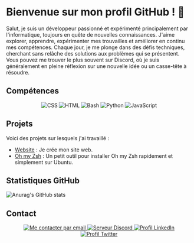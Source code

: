 # Bienvenue sur mon profil GitHub ! 👋
Salut, je suis un développeur passionné et expérimenté principalement par l'informatique, toujours en quête de nouvelles connaissances. J'aime explorer, apprendre, expérimenter mes trouvailles et améliorer en continu mes compétences. Chaque jour, je me plonge dans des défis techniques, cherchant sans relâche des solutions aux problèmes qui se présentent. Vous pouvez me trouver le plus souvent sur Discord, où je suis généralement en pleine réflexion sur une nouvelle idée ou un casse-tête à résoudre.

## Compétences

<div align="center"> 
  <img src="https://img.shields.io/badge/-CSS-1572B6?style=for-the-badge&logo=css3&logoColor=white" alt="CSS"> 
  <img src="https://img.shields.io/badge/-HTML-E34F26?style=for-the-badge&logo=html5&logoColor=white" alt="HTML"> 
  <img src="https://img.shields.io/badge/-Bash-4EAA25?style=for-the-badge&logo=gnu-bash&logoColor=white" alt="Bash"> 
  <img src="https://img.shields.io/badge/-Python-3776AB?style=for-the-badge&logo=python&logoColor=white" alt="Python"> 
  <img src="https://img.shields.io/badge/-JavaScript-F7DF1E?style=for-the-badge&logo=javascript&logoColor=black" alt="JavaScript">
</div>

## Projets

Voici des projets sur lesquels j'ai travaillé :

- [Website](https://github.com/TeraTech26/website) : Je crée mon site web.
- [Oh my Zsh](https://github.com/TeraTech26/zsh-config) : Un petit outil pour installer Oh my Zsh rapidement et simplement sur Ubuntu.


## Statistiques GitHub

<div align="left"> 
  <img src="https://github-readme-stats.vercel.app/api?username=TeraTech26&show_icons=true&theme=chartreuse-dark&locale=fr" alt="Anurag's GitHub stats"> 
</div>

## Contact

<div align="center"> 
  <a href="mailto:tankben06@gmail.com">
    <img src="https://img.shields.io/badge/-Email-D14836?style=for-the-badge&logo=gmail&logoColor=white" alt="Me contacter par email">
  </a> 
  <a href="https://discord.teratech-software.com">
    <img src="https://img.shields.io/badge/-Discord-5865F2?style=for-the-badge&logo=discord&logoColor=white" alt="Serveur Discord">
  </a> 
  <a href="https://www.linkedin.com/in/teratech26">
    <img src="https://img.shields.io/badge/-LinkedIn-0077B5?style=for-the-badge&logo=linkedin&logoColor=white" alt="Profil LinkedIn">
  </a> 
  <a href="https://twitter.com/teratech26">
    <img src="https://img.shields.io/badge/-Twitter-1DA1F2?style=for-the-badge&logo=twitter&logoColor=white" alt="Profil Twitter">
  </a> 
</div>
